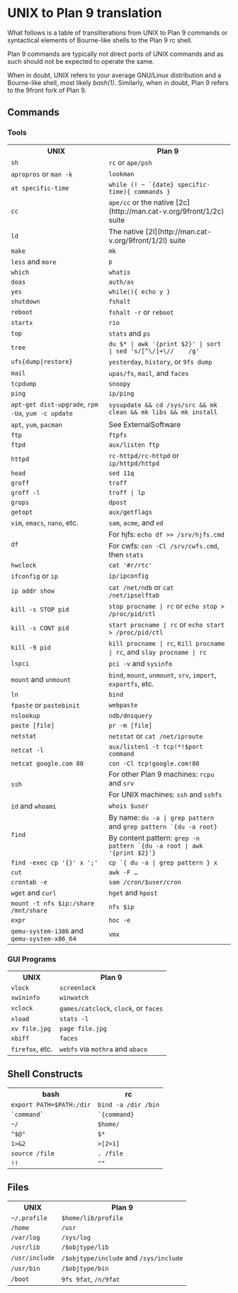 # UNIX to Plan 9 translation

What follows is a table of transliterations from UNIX to Plan 9 commands
or syntactical elements of Bourne-like shells to the Plan 9 rc shell.

Plan 9 commands are typically not direct ports of UNIX commands and
as such should not be expected to operate the same.

When in doubt, UNIX refers to your average GNU/Linux distribution and
a Bourne-like shell, most likely _bash(1)_. Similarly, when in doubt, Plan 9
refers to the 9front fork of Plan 9.

## Commands

### Tools

<table>
	<tr>
		<th>UNIX</th>
		<th>Plan 9</th>
	</tr><tr>
		<td><code>sh</code></td>
		<td><code>rc</code> or <code>ape/psh</code></td>
	</tr><tr>
		<td><code>apropros</code> or <code>man -k</code></td>
		<td><code>lookman</code></td>
	</tr><tr>
		<td><code>at specific-time</code></td>
		<td><code>while (! ~ `{date} specific-time){ commands }</code></td>
	</tr><tr>
		<td><code>cc</code></td>
		<td><code>ape/cc</code> or the native [2c](http://man.cat-v.org/9front/1/2c) suite</td>
	</tr><tr>
		<td><code>ld</code></td>
		<td>The native [2l](http://man.cat-v.org/9front/1/2l) suite</td>
	</tr><tr>
		<td><code>make</code></td>
		<td><code>mk</code></td>
	</tr><tr>
		<td><code>less</code> and <code>more</code></td>
		<td><code>p</code></td>
	</tr><tr>
		<td><code>which</code></td>
		<td><code>whatis</code></td>
	</tr><tr>
		<td><code>doas</code></td>
		<td><code>auth/as</code></td>
	</tr><tr>
		<td><code>yes</code></td>
		<td><code>while(){ echo y }</code></td>
	</tr><tr>
		<td><code>shutdown</code></td>
		<td><code>fshalt</code></td>
	</tr><tr>
		<td><code>reboot</code></td>
		<td><code>fshalt -r</code> or <code>reboot</code></td>
	</tr><tr>
		<td><code>startx</code></td>
		<td><code>rio</code></td>
	</tr><tr>
		<td><code>top</code></td>
		<td><code>stats</code> and <code>ps</code></td>
	</tr><tr>
		<td><code>tree</code></td>
		<td><code>du $* | awk '{print $2}' | sort | sed 's/[^\/]+\//	/g'</code></td>
	</tr><tr>
		<td><code>ufs{dump|restore}</code></td>
		<td><code>yesterday</code>, <code>history</code>, or <code>9fs dump</code></td>
	</tr><tr>
		<td><code>mail</code></td>
		<td><code>upas/fs</code>, <code>mail</code>, and <code>faces</code></td>
	</tr><tr>
		<td><code>tcpdump</code></td>
		<td><code>snoopy</code></td>
	</tr><tr>
		<td><code>ping</code></td>
		<td><code>ip/ping</code></td>
	</tr><tr>
		<td><code>apt-get dist-upgrade</code>, <code>rpm -Ua</code>, <code>yum -c update</code></td>
		<td><code>sysupdate && cd /sys/src && mk clean && mk libs && mk install</code></td>
	</tr><tr>
		<td><code>apt</code>, <code>yum</code>, <code>pacman</code></td>
		<td>See ExternalSoftware</td>
	</tr><tr>
		<td><code>ftp</code></td>
		<td><code>ftpfs</code></td>
	</tr><tr>
		<td><code>ftpd</code></td>
		<td><code>aux/listen ftp</code></td>
	</tr><tr>
		<td><code>httpd</code></td>
		<td><code>rc-httpd/rc-httpd</code> or <code>ip/httpd/httpd</code></td>
	</tr><tr>
		<td><code>head</code></td>
		<td><code>sed 11q</code></td>
	</tr><tr>
		<td><code>groff</code></td>
		<td><code>troff</code></td>
	</tr><tr>
		<td><code>groff -l</code></td>
		<td><code>troff | lp</code></td>
	</tr><tr>
		<td><code>grops</code></td>
		<td><code>dpost</code></td>
	</tr><tr>
		<td><code>getopt</code></td>
		<td><code>aux/getflags</code></td>
	</tr><tr>
		<td><code>vim</code>, <code>emacs</code>, <code>nano</code>, etc.</td>
		<td><code>sam</code>, <code>acme</code>, and <code>ed</code></td>
	</tr><tr>
		<td rowspan=2><code>df</code></td>
		<td>For hjfs: <code>echo df >> /srv/hjfs.cmd</code></td>
	</tr><tr>
		<td>For cwfs: <code>con -Cl /srv/cwfs.cmd</code>, then <code>stats</code></td>
	</tr><tr>
		<td><code>hwclock</code></td>
		<td><code>cat '#r/rtc'</code></td>
	</tr><tr>
		<td><code>ifconfig</code> or <code>ip</code></td>
		<td><code>ip/ipconfig</code></td>
	</tr><tr>
		<td><code>ip addr show</code></td>
		<td><code>cat /net/ndb</code> or <code>cat /net/ipselftab</code></td>
	</tr><tr>
		<td><code>kill -s STOP pid</code></td>
		<td><code>stop procname | rc</code> or <code>echo stop > /proc/pid/ctl</code></td>
	</tr><tr>
		<td><code>kill -s CONT pid</code></td>
		<td><code>start procname | rc</code> or <code>echo start > /proc/pid/ctl</code></td>
	</tr><tr>
		<td><code>kill -9 pid</code></td>
		<td><code>kill procname | rc</code>, <code>Kill procname | rc</code>, and <code>slay procname | rc</code></td>
	</tr><tr>
		<td><code>lspci</code></td>
		<td><code>pci -v</code> and <code>sysinfo</code></td>
	</tr><tr>
		<td><code>mount</code> and <code>unmount</code></td>
		<td><code>bind</code>, <code>mount</code>, <code>unmount</code>, <code>srv</code>, <code>import</code>, <code>exportfs</code>, etc.</td>
	</tr><tr>
		<td><code>ln</code></td>
		<td><code>bind</code></td>
	</tr><tr>
		<td><code>fpaste</code> or <code>pastebinit</code></td>
		<td><code>webpaste</code></td>
	</tr><tr>
		<td><code>nslookup</code></td>
		<td><code>ndb/dnsquery</code></td>
	</tr><tr>
		<td><code>paste [file]</code></td>
		<td><code>pr -m [file]</code></td>
	</tr><tr>
		<td><code>netstat</code></td>
		<td><code>netstat</code> or <code>cat /net/iproute</code></td>
	</tr><tr>
		<td><code>netcat -l</code></td>
		<td><code>aux/listen1 -t tcp!*!$port command</code></td>
	</tr><tr>
		<td><code>netcat google.com 80</code></td>
		<td><code>con -Cl tcp!google.com!80</code></td>
	</tr><tr>
		<td rowspan=2><code>ssh</code></td>
		<td>For other Plan 9 machines: <code>rcpu</code> and <code>srv</code></td>
	</tr><tr>
		<td>For UNIX machines: <code>ssh</code> and <code>sshfs</code></td>
	</tr><tr>
		<td><code>id</code> and <code>whoami</code></td>
		<td><code>whois $user</code></td>
	</tr><tr>
		<td rowspan=2><code>find</code></td>
		<td>By name: <code>du -a | grep pattern</code> and <code>grep pattern `{du -a root}</code></td>
	</tr><tr>
		<td>By content pattern: <code>grep -n pattern `{du -a root | awk '{print $2}'}</code></td>
	</tr><tr>
		<td><code>find -exec cp '{}' x ';'</code></td>
		<td><code>cp `{ du -a | grep pattern } x</code></td>
	</tr><tr>
		<td><code>cut</code></td>
		<td><code>awk -F …</code></td>
	</tr><tr>
		<td><code>crontab -e</code></td>
		<td><code>sam /cron/$user/cron</code></td>
	</tr><tr>
		<td><code>wget</code> and <code>curl</code></td>
		<td><code>hget</code> and <code>hpost</code></td>
	</tr><tr>
		<td><code>mount -t nfs $ip:/share /mnt/share</code></td>
		<td><code>nfs $ip</code></td>
	</tr><tr>
		<td><code>expr</code></td>
		<td><code>hoc -e</code></td>
	</tr><tr>
		<td><code>qemu-system-i386</code> and <code>qemu-system-x86_64</code></td>
		<td><code>vmx</code></td>
	</tr>
</table>

### GUI Programs ###

<table>
	<tr>
		<th>UNIX</th>
		<th>Plan 9</th>
	</tr><tr>
		<td><code>vlock</code></td>
		<td><code>screenlock</code></td>
	</tr><tr>
		<td><code>xwininfo</code></td>
		<td><code>winwatch</code></td>
	</tr><tr>
		<td><code>xclock</code></td>
		<td><code>games/catclock</code>, <code>clock</code>, or <code>faces</code></td>
	</tr><tr>
		<td><code>xload</code></td>
		<td><code>stats -l</code></td>
	</tr><tr>
		<td><code>xv file.jpg</code></td>
		<td><code>page file.jpg</code></td>
	</tr><tr>
		<td><code>xbiff</code></td>
		<td><code>faces</code></td>
	</tr><tr>
		<td><code>firefox</code>, etc.</td>
		<td><code>webfs</code> via <code>mothra</code> and <code>abaco</code></td>
	</tr>
</table>

## Shell Constructs

<table>
	<tr>
		<th>bash</th>
		<th>rc</th>
	</tr><tr>
		<td><code>export PATH=$PATH:/dir</code></td>
		<td><code>bind -a /dir /bin</code></td>
	</tr><tr>
		<td><code>`command`</code></td>
		<td><code>`{command}</code></td>
	</tr><tr>
		<td><code>~/</code></td>
		<td><code>$home/</code></td>
	</tr><tr>
		<td><code>"$@"</code></td>
		<td><code>$*</code></td>
	</tr><tr>
		<td><code>1>&2</code></td>
		<td><code>>[2=1]</code></td>
	</tr><tr>
		<td><code>source /file</code></td>
		<td><code>. /file</code></td>
	</tr><tr>
		<td><code>!!</code></td>
		<td><code>""</code></td>
	</tr>
</table>

## Files

<table>
	<tr>
		<th>UNIX</th>
		<th>Plan 9</th>
	</tr><tr>
		<td><code>~/.profile</code></td>
		<td><code>$home/lib/profile</code></td>
	</tr><tr>
		<td><code>/home</code></td>
		<td><code>/usr</code></td>
	</tr><tr>
		<td><code>/var/log</code></td>
		<td><code>/sys/log</code></td>
	</tr><tr>
		<td><code>/usr/lib</code></td>
		<td><code>/$objtype/lib</code></td>
	</tr><tr>
		<td><code>/usr/include</code></td>
		<td><code>/$objtype/include</code> and <code>/sys/include</code></td>
	</tr><tr>
		<td><code>/usr/bin</code></td>
		<td><code>/$objtype/bin</code></td>
	</tr><tr>
		<td><code>/boot</code></td>
		<td><code>9fs 9fat</code>, <code>/n/9fat</code></td>
	</tr>
</table>
